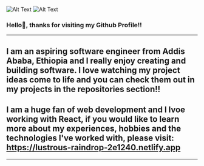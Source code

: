 ![Alt Text](https://media.tenor.com/GfSX-u7VGM4AAAAC/coding.gif) ![Alt Text](https://media0.giphy.com/media/5n067EUZwH8cvtRfGz/giphy.gif) 
### Hello👋, thanks for visiting my Github Profile!!

-----------------------------------------------------------------------------------------------------------------------------------------------------------

## I am an aspiring software engineer from Addis Ababa, Ethiopia and I really enjoy creating and building software. I love watching my project ideas come to life and you can check them out in my projects in the repositories section!! 

## I am a huge fan of web development and I lvoe working with React, if you would like to learn more about my experiences, hobbies and the technologies I've worked with, please visit: https://lustrous-raindrop-2e1240.netlify.app

-----------------------------------------------------------------------------------------------------------------------------------------------------------
